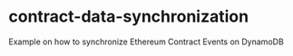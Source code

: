 # contract-data-synchronization
Example on how to synchronize Ethereum Contract Events on DynamoDB 
